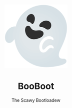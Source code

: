 <br/>
<br/>
<br/>
<p align="center">
    <img src="doc/logo.webp" width="200" height="200">
</p>
<h1 align="center">BooBoot</h1>
<p align="center">
    The Scawy Bootloadew
</p>
<br/>
<br/>
<br/>
